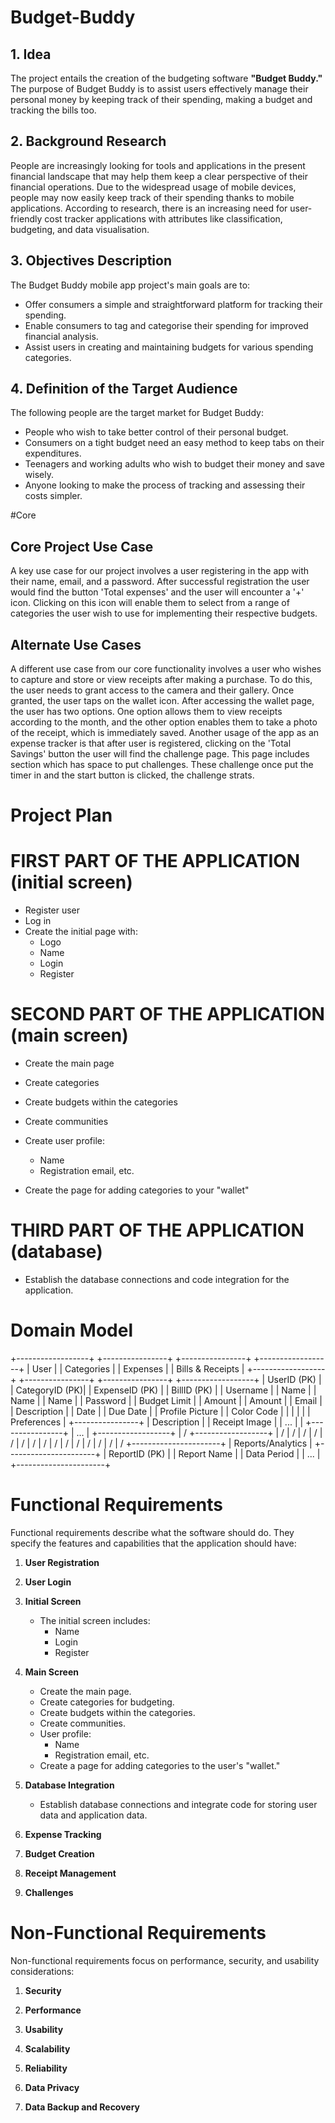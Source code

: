 # Budget-Buddy

## 1. Idea

The project entails the creation of the budgeting software **"Budget Buddy."** The purpose of Budget Buddy is to assist users effectively manage their personal money by keeping track of their spending, making a budget and tracking the bills too. 

## 2. Background Research

People are increasingly looking for tools and applications in the present financial landscape that may help them keep a clear perspective of their financial operations. Due to the widespread usage of mobile devices, people may now easily keep track of their spending thanks to mobile applications. According to research, there is an increasing need for user-friendly cost tracker applications with attributes like classification, budgeting, and data visualisation.

## 3. Objectives Description

The Budget Buddy mobile app project's main goals are to:

- Offer consumers a simple and straightforward platform for tracking their spending.
- Enable consumers to tag and categorise their spending for improved financial analysis.
- Assist users in creating and maintaining budgets for various spending categories.

## 4. Definition of the Target Audience

The following people are the target market for Budget Buddy:

- People who wish to take better control of their personal budget.
- Consumers on a tight budget need an easy method to keep tabs on their expenditures.
- Teenagers and working adults who wish to budget their money and save wisely.
- Anyone looking to make the process of tracking and assessing their costs simpler.

#Core

## Core Project Use Case

A key use case for our project involves a user registering in the app with their name, email, and a password. After successful registration the user would find the button 'Total expenses' and the user will encounter a '+' icon. Clicking on this icon will enable them to select from a range of categories the user wish to use for implementing their respective budgets.

## Alternate Use Cases

A different use case from our core functionality involves a user who wishes to capture and store or view receipts after making a purchase. To do this, the user needs to grant access to the camera and their gallery. Once granted, the user taps on the wallet icon. After accessing the wallet page, the user has two options. One option allows them to view receipts according to the month, and the other option enables them to take a photo of the receipt, which is immediately saved.
Another usage of the app as an expense tracker is that after user is registered, clicking on the 'Total Savings' button the user will find the challenge page. This page includes section which has space to put challenges. These challenge once put the timer in and the start button is clicked, the challenge strats.

# Project Plan

# FIRST PART OF THE APPLICATION (initial screen)

- Register user
- Log in
- Create the initial page with:
  - Logo
  - Name
  - Login
  - Register

# SECOND PART OF THE APPLICATION (main screen)

- Create the main page
- Create categories
- Create budgets within the categories
- Create communities
- Create user profile:

  - Name
  - Registration email, etc.

- Create the page for adding categories to your "wallet"

# THIRD PART OF THE APPLICATION (database)

- Establish the database connections and code integration for the application.

# Domain Model

+------------------+ +----------------+ +----------------+ +------------------+
| User | | Categories | | Expenses | | Bills & Receipts |
+------------------+ +----------------+ +----------------+ +------------------+
| UserID (PK) | | CategoryID (PK)| | ExpenseID (PK) | | BillID (PK) |
| Username | | Name | | Name | | Name |
| Password | | Budget Limit | | Amount | | Amount |
| Email | | Description | | Date | | Due Date |
| Profile Picture | | Color Code | | | | |
| Preferences | +----------------+ | Description | | Receipt Image |
| ... | | +----------------+ | ... |
+------------------+ | / +------------------+
| /
| /
| /
| /
| /
| /
| /
| /
| /
| /
| /
| /
| /
| /
| /
+----------------------+
| Reports/Analytics |
+----------------------+
| ReportID (PK) |
| Report Name |
| Data Period |
| ... |
+----------------------+

# Functional Requirements

Functional requirements describe what the software should do. They specify the features and capabilities that the application should have:

1. **User Registration**

2. **User Login**

3. **Initial Screen**

   - The initial screen includes:
     - Name
     - Login
     - Register

4. **Main Screen**

   - Create the main page.
   - Create categories for budgeting.
   - Create budgets within the categories.
   - Create communities.
   - User profile:
     - Name
     - Registration email, etc.
   - Create a page for adding categories to the user's "wallet."

5. **Database Integration**

   - Establish database connections and integrate code for storing user data and application data.

6. **Expense Tracking**

7. **Budget Creation**

8. **Receipt Management**

9. **Challenges**

# Non-Functional Requirements

Non-functional requirements focus on performance, security, and usability considerations:

1. **Security**

2. **Performance**

3. **Usability**

4. **Scalability**

5. **Reliability**

6. **Data Privacy**

7. **Data Backup and Recovery**
